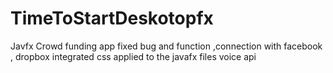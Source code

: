 # TimeToStartDeskotopfx
Javfx Crowd funding app
fixed bug and function ,connection with facebook , dropbox integrated
css applied to the javafx files
voice api 

